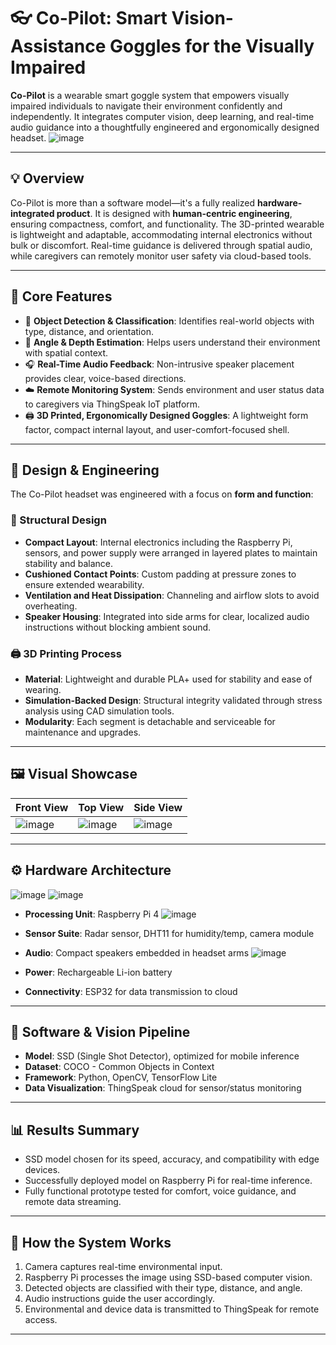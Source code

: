 # 👓 Co-Pilot: Smart Vision-Assistance Goggles for the Visually Impaired

**Co-Pilot** is a wearable smart goggle system that empowers visually impaired individuals to navigate their environment confidently and independently. It integrates computer vision, deep learning, and real-time audio guidance into a thoughtfully engineered and ergonomically designed headset.
  ![image](https://github.com/user-attachments/assets/0cb91ea8-08a5-47e0-9e9f-6687f15f94f4)


---

## 💡 Overview

Co-Pilot is more than a software model—it's a fully realized **hardware-integrated product**. It is designed with **human-centric engineering**, ensuring compactness, comfort, and functionality. The 3D-printed wearable is lightweight and adaptable, accommodating internal electronics without bulk or discomfort. Real-time guidance is delivered through spatial audio, while caregivers can remotely monitor user safety via cloud-based tools.

---

## 🧠 Core Features

- 🔎 **Object Detection & Classification**: Identifies real-world objects with type, distance, and orientation.
- 🧭 **Angle & Depth Estimation**: Helps users understand their environment with spatial context.
- 🎧 **Real-Time Audio Feedback**: Non-intrusive speaker placement provides clear, voice-based directions.
- ☁️ **Remote Monitoring System**: Sends environment and user status data to caregivers via ThingSpeak IoT platform.
- 🖨️ **3D Printed, Ergonomically Designed Goggles**: A lightweight form factor, compact internal layout, and user-comfort-focused shell.

---

## 🧩 Design & Engineering

The Co-Pilot headset was engineered with a focus on **form and function**:

### 🔧 Structural Design

- **Compact Layout**: Internal electronics including the Raspberry Pi, sensors, and power supply were arranged in layered plates to maintain stability and balance.
- **Cushioned Contact Points**: Custom padding at pressure zones to ensure extended wearability.
- **Ventilation and Heat Dissipation**: Channeling and airflow slots to avoid overheating.
- **Speaker Housing**: Integrated into side arms for clear, localized audio instructions without blocking ambient sound.

### 🖨️ 3D Printing Process

- **Material**: Lightweight and durable PLA+ used for stability and ease of wearing.
- **Simulation-Backed Design**: Structural integrity validated through stress analysis using CAD simulation tools.
- **Modularity**: Each segment is detachable and serviceable for maintenance and upgrades.

---

## 🖼 Visual Showcase

| Front View | Top View | Side View |
|------------|----------|-----------|
|![image](https://github.com/user-attachments/assets/fbff9a04-f8a1-4df6-a1c8-85d2d666c81f) | ![image](https://github.com/user-attachments/assets/6be74598-f947-4fc1-b2d0-ee13fa08b51f)| ![image](https://github.com/user-attachments/assets/f5a962c6-77f6-4927-bae1-561d25c765f1) |


---

## ⚙️ Hardware Architecture
  ![image](https://github.com/user-attachments/assets/2d5d0e53-56b7-42f0-a7cf-64f25d564fa1)
  ![image](https://github.com/user-attachments/assets/68583c56-f72b-49d1-9b58-e80ea8f35bbb)

- **Processing Unit**: Raspberry Pi 4
  ![image](https://github.com/user-attachments/assets/3d8aaa76-fdb4-4738-88eb-4474d4e1a257)

- **Sensor Suite**: Radar sensor, DHT11 for humidity/temp, camera module
- **Audio**: Compact speakers embedded in headset arms
  ![image](https://github.com/user-attachments/assets/19d24693-10ae-4724-99b4-3060d34d628e)

- **Power**: Rechargeable Li-ion battery
- **Connectivity**: ESP32 for data transmission to cloud


---

## 🔬 Software & Vision Pipeline

- **Model**: SSD (Single Shot Detector), optimized for mobile inference
- **Dataset**: COCO - Common Objects in Context
- **Framework**: Python, OpenCV, TensorFlow Lite
- **Data Visualization**: ThingSpeak cloud for sensor/status monitoring

---

## 📊 Results Summary

- SSD model chosen for its speed, accuracy, and compatibility with edge devices.
- Successfully deployed model on Raspberry Pi for real-time inference.
- Fully functional prototype tested for comfort, voice guidance, and remote data streaming.

---

## 🚀 How the System Works

1. Camera captures real-time environmental input.
2. Raspberry Pi processes the image using SSD-based computer vision.
3. Detected objects are classified with their type, distance, and angle.
4. Audio instructions guide the user accordingly.
5. Environmental and device data is transmitted to ThingSpeak for remote access.

---


